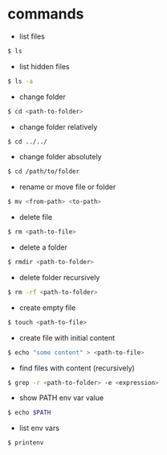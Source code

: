# commands

- list files

```sh
$ ls
```

- list hidden files

```sh
$ ls -a
```

- change folder

```sh
$ cd <path-to-folder>
```

- change folder relatively

```sh
$ cd ../../ 
```

- change folder absolutely

```sh
$ cd /path/to/folder
```

- rename or move file or folder

```sh
$ mv <from-path> <to-path>
```

- delete file

```sh
$ rm <path-to-file>
```

- delete a folder

```sh
$ rmdir <path-to-folder>
```

- delete folder recursively

```sh
$ rm -rf <path-to-folder>
```

- create empty file

```sh
$ touch <path-to-file>
```

- create file with initial content

```sh
$ echo "some content" > <path-to-file>
```

- find files with content (recursively)

```sh
$ grep -r <path-to-folder> -e <expression>
```

- show PATH env var value

```sh
$ echo $PATH
```

- list env vars

```sh
$ printenv
```




